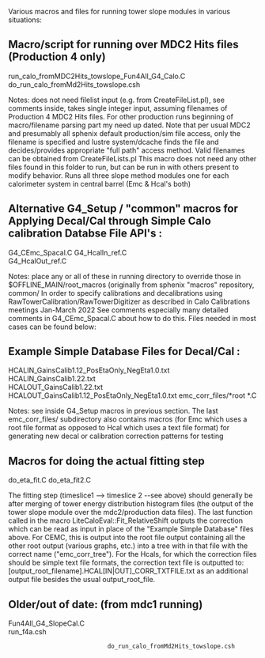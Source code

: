 Various macros and files for running tower slope modules in various situations:

Macro/script for running over MDC2 Hits files (Production 4 only) 
-------------------------------------------
run_calo_fromMDC2Hits_towslope_Fun4All_G4_Calo.C
do_run_calo_fromMd2Hits_towslope.csh

Notes: does not need filelist input (e.g. from CreateFileList.pl), see comments inside, takes single 
integer input, assuming filenames of Production 4 MDC2 Hits files.  For other production
runs beginning of macro/filename parsing part my need up dated. Note that per usual MDC2 
and presumably all sphenix default production/sim file access, only the filename is specified
and lustre system/dcache finds the file and decides/provides appropriate "full path" access method.
Valid filenames can be obtained from CreateFileLists.pl
This macro does not need any other files found in this folder to run,
but can be run in with others present to modify behavior.
Runs all three slope method modules one for each calorimeter 
system in central barrel (Emc & Hcal's both)


Alternative G4_Setup / "common" macros for
Applying Decal/Cal through Simple Calo calibration
Databse File API's : 
-------------------------------------------
G4_CEmc_Spacal.C
G4_HcalIn_ref.C  
G4_HcalOut_ref.C

Notes: place any or all of these in running directory to override those in 
$OFFLINE_MAIN/root_macros (originally from sphenix "macros" repository, common/
In order to specify calibrations and decalibrations using RawTowerCalibration/RawTowerDigitizer
as described in Calo Calibrations meetings Jan-March 2022
See comments especially many detailed comments in G4_CEmc_Spacal.C
about how to do this.  Files needed in most cases can be found below:

                       
Example Simple Database Files for Decal/Cal : 
-------------------------------------------
HCALIN_GainsCalib1.12_PosEtaOnly_NegEta1.0.txt 
HCALIN_GainsCalib1.22.txt                        
HCALOUT_GainsCalib1.22.txt
HCALOUT_GainsCalib1.12_PosEtaOnly_NegEta1.0.txt
emc_corr_files/*root *.C

Notes: see inside G4_Setup macros in previous section.
The last emc_corr_files/ subdirectory also contains macros 
(for Emc which uses a root file format as opposed to Hcal 
which uses a text file format) for generating new decal or calibration 
correction patterns for testing

Macros for doing the actual fitting step 
----------------------
do_eta_fit.C
do_eta_fit2.C		                 

The fitting step (timeslice1 --> timeslice 2 --see above)
should generally be after merging of tower energy distribution 
histogram files (the output of the tower slope module over the 
mdc2/production data files).  The last function called in the 
macro LiteCaloEval::Fit_RelativeShift outputs the
correction which can be read as input in place of the "Example
Simple Database" files above.  For CEMC, this is output 
into the root file output containing all the other root
output (various graphs, etc.) into a tree with in that file 
with the correct name ("emc_corr_tree").  For the Hcals,
for which the correction files should be simple text file 
formats, the correction text file is outputted to:
[output_root_filename].HCAL[IN|OUT]_CORR_TXTFILE.txt as 
an additional output file besides the usual output_root_file.


Older/out of date: (from mdc1 running)
----------------------
Fun4All_G4_SlopeCal.C                           
run_f4a.csh


                                do_run_calo_fromMd2Hits_towslope.csh

                                 

